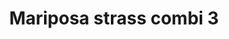 ---
title: Mariposa strass combi 3
date: 
draft: false

# descripcion
description : Aros pasantes en plata 925 y strass. Traba con mariposita.

materials: Plata 925

color: 

dimensions: Ancho 0,70 cm

code: 01-06-1126

type: "Aros"

categories: []

price: $1.660,00

price_eftvo: $1.410,00

# Images
# first image will be shown in the product page
images:
  # - image: "images/path_to_image"
  # La ubicacion de las imagenes es imagenes/Aros/Aros.Strass/01-06-1126-mariposa-strass-combi-3
  - image: "./images/aros/strass/01-06-1126-mariposa-strass-combi-3.jpg"
---